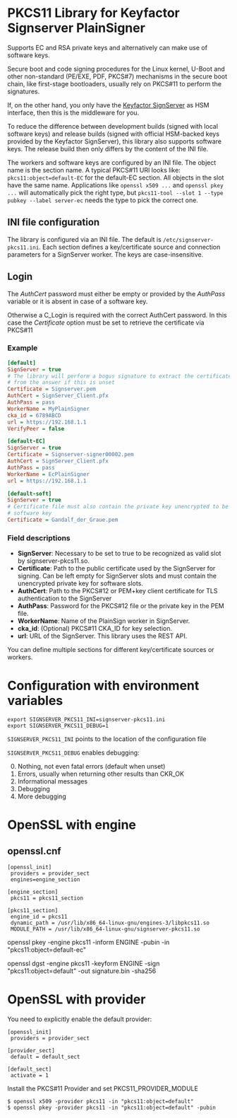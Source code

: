 # PKCS11 Library for Keyfactor Signserver PlainSigner

Supports EC and RSA private keys and alternatively can
make use of software keys.

Secure boot and code signing procedures for the Linux kernel,
U-Boot and other non-standard (PE/EXE, PDF, PKCS#7) mechanisms
in the secure boot chain, like first-stage bootloaders, usually
rely on PKCS#11 to perform the signatures.

If, on the other hand, you only have the
[Keyfactor SignServer](https://docs.keyfactor.com/signserver/latest/)
as HSM interface, then this is the middleware for you.

To reduce the difference between development builds (signed with local software keys)
and release builds (signed with official HSM-backed keys provided by the Keyfactor SignServer), this library also supports software keys.
The release build then only differs by the content of the INI file.

The workers and software keys are configured by an INI file. The object name is the
section name. A typical PKCS#11 URI looks like: `pkcs11:object=default-EC` for the default-EC section. All objects in the slot have the same name.
Applications like `openssl x509 ...` and `openssl pkey ...` will automatically pick
the right type, but `pkcs11-tool --slot 1 --type pubkey --label server-ec`
needs the type to pick the correct one.

## INI file configuration

The library is configured via an INI file.
The default is `/etc/signserver-pkcs11.ini`.
Each section defines a key/certificate source and connection parameters for a SignServer worker.
The keys are case-insensitive.

## Login

The *AuthCert* password must either be empty or provided by the *AuthPass* variable or
it is absent in case of a software key.

Otherwise a C_Login is required with the correct AuthCert password.
In this case the *Certificate* option must be set to retrieve the certificate via PKCS#11

### Example

```ini
[default]
SignServer = true
# The library will perform a bogus signature to extract the certificate
# from the answer if this is unset
Certificate = Signserver.pem
AuthCert = SignServer_Client.pfx
AuthPass = pass
WorkerName = MyPlainSigner
cka_id = 6789ABCD
url = https://192.168.1.1
VerifyPeer = false

[default-EC]
SignServer = true
Certificate = Signserver-signer00002.pem
AuthCert = SignServer_Client.pfx
AuthPass = pass
WorkerName = EcPlainSigner
url = https://192.168.1.1

[default-soft]
SignServer = true
# Certificate file must also contain the private key unencrypted to be usable as
# software key
Certificate = Gandalf_der_Graue.pem
```

### Field descriptions

- **SignServer**: Necessary to be set to true to be recognized as valid slot by
    signserver-pkcs11.so.
- **Certificate**: Path to the public certificate used by the SignServer for signing.
    Can be left empty for SignServer slots and must contain the unencrypted private key
    for software slots.
- **AuthCert**: Path to the PKCS#12 or PEM+key client certificate for TLS authentication to the SignServer
- **AuthPass**: Password for the PKCS#12 file or the private key in the PEM file.
- **WorkerName**: Name of the PlainSign worker in SignServer.
- **cka_id**: (Optional) PKCS#11 CKA\_ID for key selection.
- **url**: URL of the SignServer. This library uses the REST API.

You can define multiple sections for different key/certificate sources or workers.

# Configuration with environment variables

```
export SIGNSERVER_PKCS11_INI=signserver-pkcs11.ini
export SIGNSERVER_PKCS11_DEBUG=1
```

`SIGNSERVER_PKCS11_INI` points to the location of the configuration file

`SIGNSERVER_PKCS11_DEBUG` enables debugging:

 0) Nothing, not even fatal errors (default when unset)
 1) Errors, usually when returning other results than CKR\_OK
 2) Informational messages
 3) Debugging
 4) More debugging

# OpenSSL with engine

## openssl.cnf

```
[openssl_init]
 providers = provider_sect
 engines=engine_section

[engine_section]
 pkcs11 = pkcs11_section

[pkcs11_section]
 engine_id = pkcs11
 dynamic_path = /usr/lib/x86_64-linux-gnu/engines-3/libpkcs11.so
 MODULE_PATH = /usr/lib/x86_64-linux-gnu/signserver-pkcs11.so
```

openssl pkey -engine pkcs11 -inform ENGINE -pubin -in "pkcs11:object=default-ec"

openssl dgst -engine pkcs11 -keyform ENGINE -sign "pkcs11:object=default" -out signature.bin -sha256

# OpenSSL with provider
You need to explicitly enable the default provider:
```
[openssl_init]
 providers = provider_sect

[provider_sect]
 default = default_sect

[default_sect]
 activate = 1
````
Install the PKCS#11 Provider and set PKCS11_PROVIDER_MODULE

```
$ openssl x509 -provider pkcs11 -in "pkcs11:object=default"
$ openssl pkey -provider pkcs11 -in "pkcs11:object=default" -pubin
```
